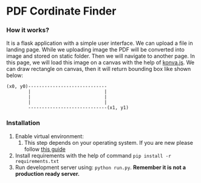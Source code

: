 # PDF Cordinate Finder

### How it works?

It is a flask application with a simple user interface. We can upload a file in landing page. While we uploading image the PDF will be converted into image and stored on static folder. Then we will navigate to another page. In this page, we will load this image on a canvas with the help of [konva.js](https://konvajs.org/). We can draw rectangle on canvas, then it will return bounding box like shown below:

    (x0, y0)-----------------------------
            |                           |
            |                           |
            |                           |
            -----------------------------(x1, y1)

### Installation

1. Enable virtual environment:
   1. This step depends on your operating system. If you are new please follow [this guide](https://www.geeksforgeeks.org/creating-python-virtual-environment-windows-linux/)
2. Install requirements with the help of command `pip install -r requirements.txt`
3. Run development server using: `python run.py`. **Remember it is not a production ready server.**